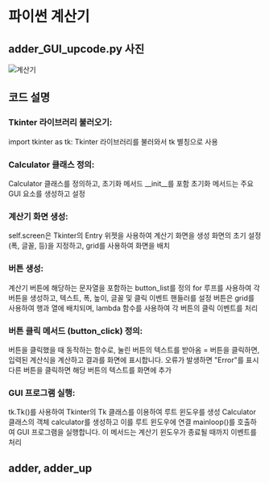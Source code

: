 # 파이썬 계산기

## adder_GUI_upcode.py 사진

![계산기](https://github.com/kgw08003/python_adder/assets/109195054/131d1943-969e-4ee9-9d29-c82c6ca8b22d)

## 코드 설명

### Tkinter 라이브러리 불러오기:

import tkinter as tk: Tkinter 라이브러리를 불러와서 tk 별칭으로 사용

### Calculator 클래스 정의:

Calculator 클래스를 정의하고, 초기화 메서드 __init__를 포함
초기화 메서드는 주요 GUI 요소를 생성하고 설정

### 계산기 화면 생성:

self.screen은 Tkinter의 Entry 위젯을 사용하여 계산기 화면을 생성
화면의 초기 설정(폭, 글꼴, 등)을 지정하고, grid를 사용하여 화면을 배치

### 버튼 생성:

계산기 버튼에 해당하는 문자열을 포함하는 button_list를 정의
for 루프를 사용하여 각 버튼을 생성하고, 텍스트, 폭, 높이, 글꼴 및 클릭 이벤트 핸들러를 설정
버튼은 grid를 사용하여 행과 열에 배치되며, lambda 함수를 사용하여 각 버튼의 클릭 이벤트를 처리

### 버튼 클릭 메서드 (button_click) 정의:

버튼을 클릭했을 때 동작하는 함수로, 눌린 버튼의 텍스트를 받아옴
= 버튼을 클릭하면, 입력된 계산식을 계산하고 결과를 화면에 표시합니다. 오류가 발생하면 "Error"를 표시
다른 버튼을 클릭하면 해당 버튼의 텍스트를 화면에 추가

### GUI 프로그램 실행:

tk.Tk()를 사용하여 Tkinter의 Tk 클래스를 이용하여 루트 윈도우를 생성
Calculator 클래스의 객체 calculator를 생성하고 이를 루트 윈도우에 연결
mainloop()를 호출하여 GUI 프로그램을 실행합니다. 이 메서드는 계산기 윈도우가 종료될 때까지 이벤트를 처리

## adder, adder_up
